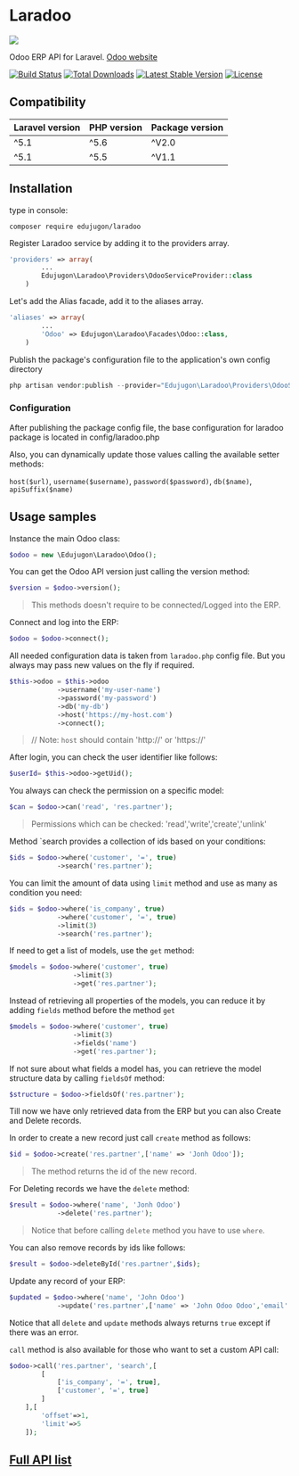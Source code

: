 # Laradoo

<img src="https://raw.githubusercontent.com/Edujugon/laradoo/master/docs/assets/laradoo.png">

Odoo ERP API for Laravel. [Odoo website](https://www.odoo.com)

[![Build Status](https://github.com/realeflow/publy/workflows/CI/badge.svg)](https://github.com/Edujugon/laradoo/actions)
[![Total Downloads](https://poser.pugx.org/edujugon/laradoo/downloads)](https://packagist.org/packages/edujugon/laradoo)
[![Latest Stable Version](https://poser.pugx.org/edujugon/laradoo/v/stable)](https://packagist.org/packages/edujugon/laradoo)
[![License](https://poser.pugx.org/edujugon/laradoo/license)](https://packagist.org/packages/edujugon/laradoo)

## Compatibility

| Laravel version | PHP version | Package version |
|---|---|---|
| ^5.1 | ^5.6 | ^V2.0 |
| ^5.1 | ^5.5 | ^V1.1 |

## Installation

type in console:

```shel
composer require edujugon/laradoo
```

Register Laradoo service by adding it to the providers array.
```php
'providers' => array(
        ...
        Edujugon\Laradoo\Providers\OdooServiceProvider::class
    )
```

Let's add the Alias facade, add it to the aliases array.
```php
'aliases' => array(
        ...
        'Odoo' => Edujugon\Laradoo\Facades\Odoo::class,
    )
```
    
Publish the package's configuration file to the application's own config directory

```php
php artisan vendor:publish --provider="Edujugon\Laradoo\Providers\OdooServiceProvider" --tag="config"
```

### Configuration

After publishing the package config file, the base configuration for laradoo package is located in config/laradoo.php


Also, you can dynamically update those values calling the available setter methods:

`host($url)`, `username($username)`, `password($password)`, `db($name)`, `apiSuffix($name)`


##  Usage samples

Instance the main Odoo class:

```php
$odoo = new \Edujugon\Laradoo\Odoo();
```
You can get the Odoo API version just calling the version method:

```php
$version = $odoo->version();
```
> This methods doesn't require to be connected/Logged into the ERP.

Connect and log into the ERP:

```php
$odoo = $odoo->connect();
```

All needed configuration data is taken from `laradoo.php` config file. But you always may pass new values on the fly if required.

```php
$this->odoo = $this->odoo
            ->username('my-user-name')
            ->password('my-password')
            ->db('my-db')
            ->host('https://my-host.com')
            ->connect();
```
> // Note: `host` should contain 'http://' or 'https://'

After login, you can check the user identifier like follows:

```php
$userId= $this->odoo->getUid();
```

You always can check the permission on a specific model:

```php
$can = $odoo->can('read', 'res.partner');
```
> Permissions which can be checked: 'read','write','create','unlink'

Method `search provides a collection of ids based on your conditions:

```php
$ids = $odoo->where('customer', '=', true)
            ->search('res.partner');
```

You can limit the amount of data using `limit` method and use as many as condition you need:

```php
$ids = $odoo->where('is_company', true)
            ->where('customer', '=', true)
            ->limit(3)
            ->search('res.partner');
```

If need to get a list of models, use the `get` method:

```php
$models = $odoo->where('customer', true)
                ->limit(3)
                ->get('res.partner');
```

Instead of retrieving all properties of the models, you can reduce it by adding `fields` method before the method `get`

```php
$models = $odoo->where('customer', true)
                ->limit(3)
                ->fields('name')
                ->get('res.partner');
```

If not sure about what fields a model has, you can retrieve the model structure data by calling `fieldsOf` method:

```php
$structure = $odoo->fieldsOf('res.partner');
```

Till now we have only retrieved data from the ERP but you can also Create and Delete records.

In order to create a new record just call `create` method as follows:

```php
$id = $odoo->create('res.partner',['name' => 'Jonh Odoo']);
```
> The method returns the id of the new record.

For Deleting records we have the `delete` method:

```php
$result = $odoo->where('name', 'Jonh Odoo')
            ->delete('res.partner');
```
> Notice that before calling `delete` method you have to use `where`.

You can also remove records by ids like follows:

```php
$result = $odoo->deleteById('res.partner',$ids);
```

Update any record of your ERP:

```php
$updated = $odoo->where('name', 'John Odoo')
            ->update('res.partner',['name' => 'John Odoo Odoo','email' => 'Johndoe@odoo.com']);
```

Notice that all `delete` and `update` methods always returns `true` except if there was an error.

`call` method is also available for those who want to set a custom API call:

```php
$odoo->call('res.partner', 'search',[
        [
            ['is_company', '=', true],
            ['customer', '=', true]
        ]
    ],[
        'offset'=>1,
        'limit'=>5
    ]);
```

##  [Full API list](https://edujugon.github.io/laradoo/build/master/Edujugon/Laradoo/Odoo.html)
